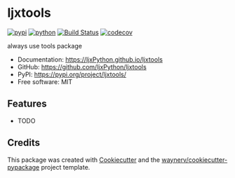 # ljxtools


[![pypi](https://img.shields.io/pypi/v/ljxtools.svg)](https://pypi.org/project/ljxtools/)
[![python](https://img.shields.io/pypi/pyversions/ljxtools.svg)](https://pypi.org/project/ljxtools/)
[![Build Status](https://github.com/ljxPython/ljxtools/actions/workflows/dev.yml/badge.svg)](https://github.com/ljxPython/ljxtools/actions/workflows/dev.yml)
[![codecov](https://codecov.io/gh/ljxPython/ljxtools/branch/main/graphs/badge.svg)](https://codecov.io/github/ljxPython/ljxtools)



always use tools package


* Documentation: <https://ljxPython.github.io/ljxtools>
* GitHub: <https://github.com/ljxPython/ljxtools>
* PyPI: <https://pypi.org/project/ljxtools/>
* Free software: MIT


## Features

* TODO

## Credits

This package was created with [Cookiecutter](https://github.com/audreyr/cookiecutter) and the [waynerv/cookiecutter-pypackage](https://github.com/waynerv/cookiecutter-pypackage) project template.
